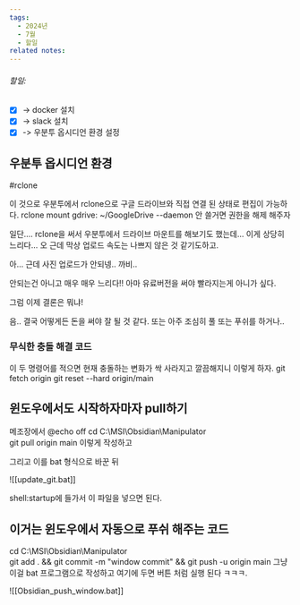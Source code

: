 ```yaml
---
tags:
  - 2024년
  - 7월
  - 할일
related notes:
---
```

###### 할일:
- [x] -> docker 설치
- [x] -> slack 설치
- [x] -> 우분투 옵시디언 환경 설정

## 우분투 옵시디언 환경
#rclone

이 것으로 우분투에서 rclone으로 구글 드라이브와 직접 연결 된 상태로 편집이 가능하다.
rclone mount gdrive: ~/GoogleDrive --daemon
안 쓸거면 권한을 해제 해주자

일단.... 
rclone을 써서 우분투에서 드라이브 마운트를 해보기도 했는데... 이게 상당히 느리다...
오 근데 막상 업로드 속도는 나쁘지 않은 것 같기도하고.

아... 근데 사진 업로드가 안되넹.. 까비.. 

안되는건 아니고 매우 매우 느리다!!
아마 유료버전을 써야 빨라지는게 아니가 싶다.

그럼 이제 결론은 뭐냐!

음.. 결국 어떻게든 돈을 써야 잘 될 것 같다.
또는 아주 조심히 풀 또는 푸쉬를 하거나..

### 무식한 충돌 해결 코드
이 두 명령어를 적으면 현재 충돌하는 변화가 싹 사라지고 깔끔해지니 이렇게 하자.
git fetch origin
git reset --hard origin/main

## 윈도우에서도 시작하자마자 pull하기
메조장에서
@echo off
cd C:\MSI\Obsidian\Manipulator\
git pull origin main
이렇게 작성하고

그리고 이를 bat 형식으로 바꾼 뒤

![[update_git.bat]]

shell:startup에 들가서 이 파일을 넣으면 된다.

## 이거는 윈도우에서 자동으로 푸쉬 해주는 코드
cd C:\MSI\Obsidian\Manipulator\
git add . && git commit -m "window commit" && git push -u origin main
그냥 이걸 bat 프로그램으로 작성하고 여기에 두면 버튼 처럼 실행 된다 ㅋㅋㅋ.

![[Obsidian_push_window.bat]]